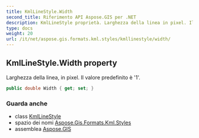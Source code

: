 ```yaml
---
title: KmlLineStyle.Width
second_title: Riferimento API Aspose.GIS per .NET
description: KmlLineStyle proprietà. Larghezza della linea in pixel. Il valore predefinito è 1.
type: docs
weight: 20
url: /it/net/aspose.gis.formats.kml.styles/kmllinestyle/width/
---
```

## KmlLineStyle.Width property

Larghezza della linea, in pixel. Il valore predefinito è '1'.

```csharp
public double Width { get; set; }
```

### Guarda anche

* class [KmlLineStyle](../)
* spazio dei nomi [Aspose.Gis.Formats.Kml.Styles](../../kmllinestyle/)
* assemblea [Aspose.GIS](../../../)


